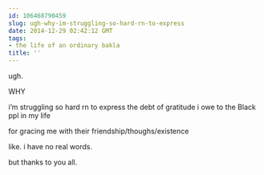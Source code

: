 ```yaml
---
id: 106468790459
slug: ugh-why-im-struggling-so-hard-rn-to-express
date: 2014-12-29 02:42:12 GMT
tags:
- the life of an ordinary bakla
title: ''
---
```

<p>ugh.</p>

<p>WHY</p>

<p>i&#8217;m struggling so hard rn to express the debt of gratitude i owe to the Black ppl in my life</p>

<p>for gracing me with their friendship/thoughs/existence</p>

<p>like. i have no real words.</p>

<p>but thanks to you all.</p>